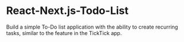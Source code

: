 # React-Next.js-Todo-List
Build a simple To-Do list application with the ability to create recurring tasks, similar to the feature in the TickTick app.
